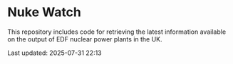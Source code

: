 # Nuke Watch

This repository includes code for retrieving the latest information available on the output of EDF nuclear power plants in the UK.

Last updated: 2025-07-31 22:13
